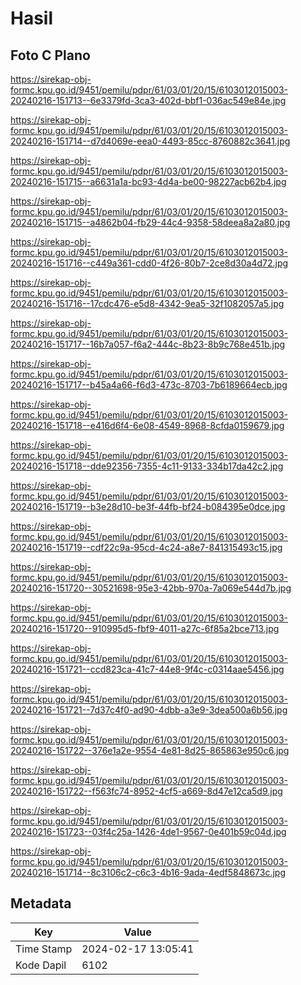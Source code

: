 # Hasil

## Foto C Plano

https://sirekap-obj-formc.kpu.go.id/9451/pemilu/pdpr/61/03/01/20/15/6103012015003-20240216-151713--6e3379fd-3ca3-402d-bbf1-036ac549e84e.jpg

https://sirekap-obj-formc.kpu.go.id/9451/pemilu/pdpr/61/03/01/20/15/6103012015003-20240216-151714--d7d4069e-eea0-4493-85cc-8760882c3641.jpg

https://sirekap-obj-formc.kpu.go.id/9451/pemilu/pdpr/61/03/01/20/15/6103012015003-20240216-151715--a6631a1a-bc93-4d4a-be00-98227acb62b4.jpg

https://sirekap-obj-formc.kpu.go.id/9451/pemilu/pdpr/61/03/01/20/15/6103012015003-20240216-151715--a4862b04-fb29-44c4-9358-58deea8a2a80.jpg

https://sirekap-obj-formc.kpu.go.id/9451/pemilu/pdpr/61/03/01/20/15/6103012015003-20240216-151716--c449a361-cdd0-4f26-80b7-2ce8d30a4d72.jpg

https://sirekap-obj-formc.kpu.go.id/9451/pemilu/pdpr/61/03/01/20/15/6103012015003-20240216-151716--17cdc476-e5d8-4342-9ea5-32f1082057a5.jpg

https://sirekap-obj-formc.kpu.go.id/9451/pemilu/pdpr/61/03/01/20/15/6103012015003-20240216-151717--16b7a057-f6a2-444c-8b23-8b9c768e451b.jpg

https://sirekap-obj-formc.kpu.go.id/9451/pemilu/pdpr/61/03/01/20/15/6103012015003-20240216-151717--b45a4a66-f6d3-473c-8703-7b6189664ecb.jpg

https://sirekap-obj-formc.kpu.go.id/9451/pemilu/pdpr/61/03/01/20/15/6103012015003-20240216-151718--e416d6f4-6e08-4549-8968-8cfda0159679.jpg

https://sirekap-obj-formc.kpu.go.id/9451/pemilu/pdpr/61/03/01/20/15/6103012015003-20240216-151718--dde92356-7355-4c11-9133-334b17da42c2.jpg

https://sirekap-obj-formc.kpu.go.id/9451/pemilu/pdpr/61/03/01/20/15/6103012015003-20240216-151719--b3e28d10-be3f-44fb-bf24-b084395e0dce.jpg

https://sirekap-obj-formc.kpu.go.id/9451/pemilu/pdpr/61/03/01/20/15/6103012015003-20240216-151719--cdf22c9a-95cd-4c24-a8e7-841315493c15.jpg

https://sirekap-obj-formc.kpu.go.id/9451/pemilu/pdpr/61/03/01/20/15/6103012015003-20240216-151720--30521698-95e3-42bb-970a-7a069e544d7b.jpg

https://sirekap-obj-formc.kpu.go.id/9451/pemilu/pdpr/61/03/01/20/15/6103012015003-20240216-151720--910995d5-fbf9-4011-a27c-6f85a2bce713.jpg

https://sirekap-obj-formc.kpu.go.id/9451/pemilu/pdpr/61/03/01/20/15/6103012015003-20240216-151721--ccd823ca-41c7-44e8-9f4c-c0314aae5456.jpg

https://sirekap-obj-formc.kpu.go.id/9451/pemilu/pdpr/61/03/01/20/15/6103012015003-20240216-151721--7d37c4f0-ad90-4dbb-a3e9-3dea500a6b56.jpg

https://sirekap-obj-formc.kpu.go.id/9451/pemilu/pdpr/61/03/01/20/15/6103012015003-20240216-151722--376e1a2e-9554-4e81-8d25-865863e950c6.jpg

https://sirekap-obj-formc.kpu.go.id/9451/pemilu/pdpr/61/03/01/20/15/6103012015003-20240216-151722--f563fc74-8952-4cf5-a669-8d47e12ca5d9.jpg

https://sirekap-obj-formc.kpu.go.id/9451/pemilu/pdpr/61/03/01/20/15/6103012015003-20240216-151723--03f4c25a-1426-4de1-9567-0e401b59c04d.jpg

https://sirekap-obj-formc.kpu.go.id/9451/pemilu/pdpr/61/03/01/20/15/6103012015003-20240216-151714--8c3106c2-c6c3-4b16-9ada-4edf5848673c.jpg


## Metadata

| Key        | Value               |
| ---------- | ------------------- |
| Time Stamp | 2024-02-17 13:05:41 |
| Kode Dapil | 6102                |



